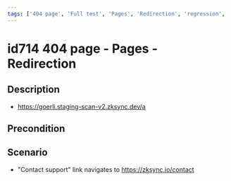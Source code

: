 ```yaml
---
tags: ['404 page', 'Full test', 'Pages', 'Redirection', 'regression', 'Active']
---
```


# id714 404 page - Pages - Redirection

## Description
  - https://goerli.staging-scan-v2.zksync.dev/a

## Precondition


## Scenario
- "Contact support" link navigates to https://zksync.io/contact
